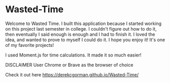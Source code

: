 # Wasted-Time

Welcome to Wasted Time. I built this application because I started working on this project last semester in college.
I couldn't figure out how to do it, then eventually I said enough is enough and I had to finish it.
I loved the idea, and wanted to prove to myself I could do it. I hope you enjoy it! It's one of my favorite projects!

I used Moment.js for time calculations. It made it so much easier!

DISCLAIMER
User Chrome or Brave as the browser of choice

Check it out here https://derekcgorman.github.io/Wasted-Time/
